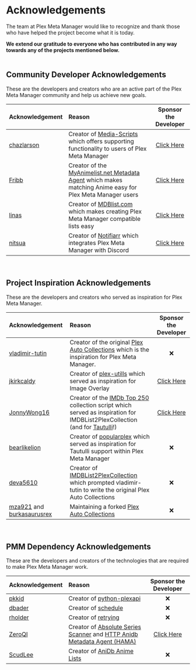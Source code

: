 # Acknowledgements

The team at Plex Meta Manager would like to recognize and thank those who have helped the project become what it is today.

**We extend our gratitude to everyone who has contributed in any way towards any of the projects mentioned below.**
<br>
<br>

## Community Developer Acknowledgements

These are the developers and creators who are an active part of the Plex Meta Manager community and help us achieve new goals.

| Acknowledgement                              | Reason                                                                                                                                                   |                      Sponsor the Developer                       |
|:---------------------------------------------|:---------------------------------------------------------------------------------------------------------------------------------------------------------|:----------------------------------------------------------------:|
| [chazlarson](https://github.com/chazlarson/) | Creator of [Media-Scripts](https://github.com/chazlarson/Media-Scripts) which offers supporting functionality to users of Plex Meta Manager              | [Click Here](https://www.google.com/search?q=food+shelf+near+me) |
| [Fribb](https://github.com/Fribb)            | Creator of the [MyAnimelist.net Metadata Agent](https://github.com/Fribb/MyAnimeList.bundle) which makes matching Anime easy for Plex Meta Manager users |      [Click Here](https://github.com/sponsors/JonnyWong16)       |
| [linas](https://github.com/linaspurinis)     | Creator of [MDBlist.com](https://github.com/deva5610/IMDBList2PlexCollection) which makes creating Plex Meta Manager compatible lists easy               |       [Click Here](https://www.patreon.com/mdblist/posts)        |
| [nitsua](https://github.com/austinwbest)     | Creator of [Notifiarr](https://github.com/Notifiarr) which integrates Plex Meta Manager with Discord                                                     |       [Click Here](https://github.com/sponsors/Notifiarr)        |

<br>

## Project Inspiration Acknowledgements

These are the developers and creators who served as inspiration for Plex Meta Manager.

| Acknowledgement                                                                             | Reason                                                                                                                                                                                                                                    |                 Sponsor the Developer                 |
|:--------------------------------------------------------------------------------------------|:------------------------------------------------------------------------------------------------------------------------------------------------------------------------------------------------------------------------------------------|:-----------------------------------------------------:|
| [vladimir-tutin](https://github.com/vladimir-tutin)                                         | Creator of the  original [Plex Auto Collections](https://github.com/vladimir-tutin/Plex-Auto-Collections) which is the inspiration for Plex Meta Manager.                                                                                 |                       &#10060;                        |
| [jkirkcaldy](https://github.com/jkirkcaldy)                                                 | Creator of [plex-utills](https://github.com/jkirkcaldy/plex-utills) which served as inspiration for Image Overlay                                                                                                                         | [Click Here](https://opencollective.com/themainframe) |
| [JonnyWong16](https://github.com/JonnyWong16)                                               | Creator of the [IMDb Top 250](https://gist.github.com/JonnyWong16/f5b9af386ea58e19bf18c09f2681df23) collection script which served as inspiration for IMDBList2PlexCollection (and for [Tautulli](https://github.com/Tautulli/Tautulli)!) | [Click Here](https://github.com/sponsors/JonnyWong16) |
| [bearlikelion](https://github.com/bearlikelion)                                             | Creator of [popularplex](https://github.com/bearlikelion/popularplex) which served as inspiration for Tautulli support within Plex Meta Manager                                                                                           |                       &#10060;                        |
| [deva5610](https://github.com/deva5610)                                                     | Creator of [IMDBList2PlexCollection](https://github.com/deva5610/IMDBList2PlexCollection) which prompted vladimir-tutin to write the original Plex Auto Collections                                                                       |                       &#10060;                        |
| [mza921](https://github.com/mza921) and [burkasaurusrex](https://github.com/burkasaurusrex) | Maintaining a forked [Plex Auto Collections](https://github.com/mza921/Plex-Auto-Collections)                                                                                                                                             |                       &#10060;                        |

<br>

## PMM Dependency Acknowledgements
These are the developers and creators of the technologies that are required to make Plex Meta Manager work.

| Acknowledgement                       | Reason                                                                                                                                                                |              Sponsor the Developer               |
|:--------------------------------------|:----------------------------------------------------------------------------------------------------------------------------------------------------------------------|:------------------------------------------------:|
| [pkkid](https://github.com/pkkid)     | Creator of [python-plexapi](https://github.com/pkkid/python-plexapi)                                                                                                  |                     &#10060;                     |
| [dbader](https://github.com/dbader)   | Creator of [schedule](https://github.com/dbader/schedule)                                                                                                             |                     &#10060;                     |
| [rholder](https://github.com/rholder) | Creator of [retrying](https://github.com/rholder/retrying)                                                                                                            |                     &#10060;                     |
| [ZeroQI](https://github.com/ZeroQI)   | Creator of [Absolute Series Scanner](https://github.com/ZeroQI/Absolute-Series-Scanner) and [HTTP Anidb Metadata Agent (HAMA)](https://github.com/ZeroQI/Hama.bundle) | [Click Here](https://github.com/sponsors/ZeroQI) |
| [ScudLee](https://github.com/ScudLee) | Creator of [AniDb Anime Lists](https://github.com/Anime-Lists/anime-lists)                                                                                            |                     &#10060;                     |

